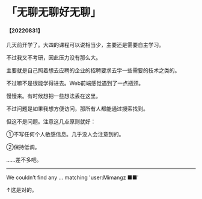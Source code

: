 # 「无聊无聊好无聊」

#### 【20220831】

几天前开学了。大四的课程可以说相当少，主要还是需要自主学习。

不过我又不考研，因此压力没有那么大。

主要就是自己照着想去应聘的企业的招聘要求去学一些需要的技术之类的。

不过嘛不是很能学得进去。Web前端感觉遇到了一点瓶颈。

慢慢来。有时候想把一些想法丢在这里。

不过问题是如果我想方便访问，那所有人都能通过搜索找到。

但这不是问题。注意这几点原则就好：

①不写任何个人敏感信息。几乎没人会注意到的。

②保持低调。

……差不多吧。

---

We couldn’t find any ... matching 'user:Mimangz ■■'

↑这是对的。
